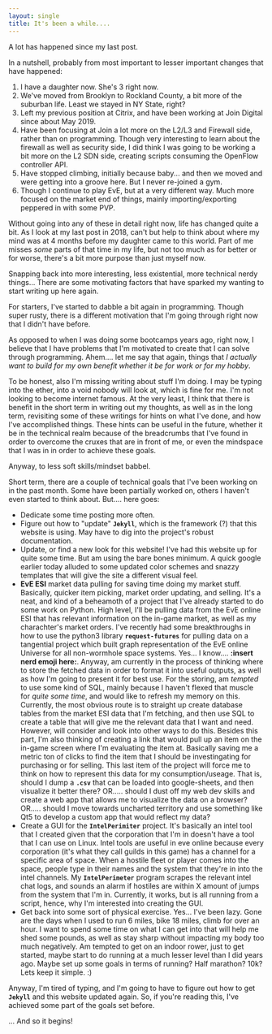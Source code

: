 ```yaml
---
layout: single
title: It's been a while....
---
```


A lot has happened since my last post.

In a nutshell, probably from most important to lesser important changes that have happened:

1. I have a daughter now. She's 3 right now.
2. We've moved from Brooklyn to Rockland County, a bit more of the suburban life. Least we stayed in NY State, right?
3. Left my previous position at Citrix, and have been working at Join Digital since about May 2019.
4. Have been focusing at Join a lot more on the L2/L3 and Firewall side, rather than on programming. Though very interesting to learn about the firewall as well as security side, I did think I was going to be working a bit more on the L2 SDN side, creating scripts consuming the OpenFlow controller API.
5. Have stopped climbing, initially because baby... and then we moved and were getting into a groove here. But I never re-joined a gym.
6. Though I continue to play EvE, but at a very different way. Much more focused on the market end of things, mainly importing/exporting peppered in with some PVP.

Without going into any of these in detail right now, life has changed quite a bit. As I look at my last post in 2018, can't but help to think about where my mind was at 4 months before my daughter came to this world. Part of me misses *some* parts of that time in my life, but not too much as for better or for worse, there's a bit more purpose than just myself now.

Snapping back into more interesting, less existential, more technical nerdy things... There are some motivating factors that have sparked my wanting to start writing up here again.

For starters, I've started to dabble a bit again in programming. Though super rusty, there is a different motivation that I'm going through right now that I didn't have before.

As opposed to when I was doing some bootcamps years ago, right now, I believe that I have problems that I'm motivated to create that I can solve through programming. Ahem.... let me say that again, things that *I actually want to build for my own benefit whether it be for work or for my hobby*. 

To be honest, also I'm missing writing about stuff I'm doing. I may be typing into the ether, into a void nobody will look at, which is fine for me. I'm not looking to become internet famous. At the very least, I think that there is benefit in the short term in writing out my thoughts, as well as in the long term, revisiting some of these writings for hints on what I've done, and how I've accomplished things. These hints can be useful in the future, whether it be in the technical realm because of the breadcrumbs that I've found in order to overcome the cruxes that are in front of me, or even the mindspace that I was in in order to achieve these goals.

Anyway, to less soft skills/mindset babbel.

Short term, there are a couple of technical goals that I've been working on in the past month. Some have been partially worked on, others I haven't even started to think about. But.... here goes:

* Dedicate some time posting more often.
* Figure out how to "update" **`Jekyll`**, which is the framework (?) that this website is using. May have to dig into the project's robust documentation.
* Update, or find a new look for this website! I've had this website up for quite some time. But am using the bare bones minimum. A quick google earlier today alluded to some updated color schemes and snazzy templates that will give the site a different visual feel.
* **EvE ESI** market data pulling for saving time doing my market stuff. Basically, quicker item picking, market order updating, and selling. It's a neat, and kind of a beheamoth of a project that I've already started to do some work on Python. High level, I'll be pulling data from the EvE online ESI that has relevant information on the in-game market, as well as my charachter's market orders. I've recently had some breakthroughs in how to use the python3 library **`request-futures`** for pulling data on a tangential project which built graph representation of the EvE online Universe for all non-wormhole space systems. Yes... I know.... **:insert nerd emoji here:**. Anyway, am currently in the process of thinking where to store the fetched data in order to format it into useful outputs, as well as how I'm going to present it for best use. For the storing, am *tempted* to use some kind of SQL, mainly because I haven't flexed that muscle for *quite some time*, and would like to refresh my memory on this. Currently, the most obvious route is to straight up create database tables from the market ESI data that I'm fetching, and then use SQL to create a table that will give me the relevant data that I want and need. However, will consider and look into other ways to do this. Besides this part, I'm also thinking of creating a link that would pull up an item on the in-game screen where I'm evaluating the item at. Basically saving me a metric ton of clicks to find the item that I should be investingating for purchasing or for selling. This last item of the project will force me to think on how to represent this data for my consumption/useage. That is, should I dump a **`.csv`** that can be loaded into google-sheets, and then visualize it better there? OR..... should I dust off my web dev skills and create a web app that allows me to visualize the data on a browser? OR..... should I move towards uncharted territory and use something like Qt5 to develop a custom app that would reflect my data?
* Create a GUI for the **`IntelPerimiter`** project. It's basically an intel tool that I created given that the corporation that I'm in doesn't have a tool that I can use on Linux. Intel tools are useful in eve online because every corporation (it's what they call guilds in this game) has a channel for a specific area of space. When a hostile fleet or player comes into the space, people type in their names and the system that they're in into the intel channels. My **`IntelPerimeter`** program scrapes the relevant intel chat logs, and sounds an alarm if hostiles are within X amount of jumps from the system that I'm in. Currently, it works, but is all running from a script, hence, why I'm interested into creating the GUI.
* Get back into some sort of physical exercise. Yes... I've been lazy. Gone are the days when I used to run 6 miles, bike 18 miles, climb for over an hour. I want to spend some time on what I can get into that will help me shed some pounds, as well as stay sharp without impacting my body too much negatively. Am tempted to get on an indoor rower, just to get started, maybe start to do running at a much lesser level than I did years ago. Maybe set up some goals in terms of running? Half marathon? 10k? Lets keep it simple. :)

Anyway, I'm tired of typing, and I'm going to have to figure out how to get **`Jekyll`** and this website updated again. So, if you're reading this, I've achieved some part of the goals set before. 

... And so it begins!
